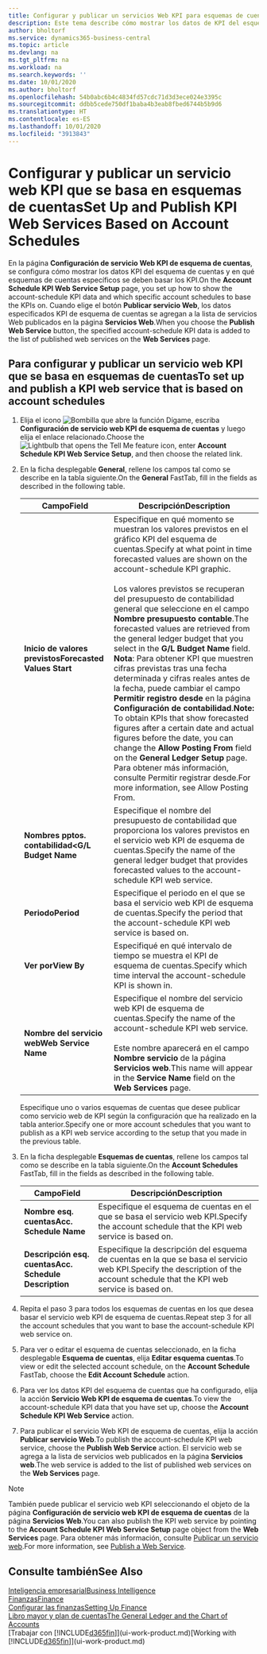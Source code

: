 ```yaml
---
title: Configurar y publicar un servicios Web KPI para esquemas de cuentas | Documentos de Microsoft
description: Este tema describe cómo mostrar los datos de KPI del esquema de cuentas según esquemas de cuentas específicos.
author: bholtorf
ms.service: dynamics365-business-central
ms.topic: article
ms.devlang: na
ms.tgt_pltfrm: na
ms.workload: na
ms.search.keywords: ''
ms.date: 10/01/2020
ms.author: bholtorf
ms.openlocfilehash: 54b0abc6b4c4834fd57cdc71d3d3ece024e3395c
ms.sourcegitcommit: ddbb5cede750df1baba4b3eab8fbed6744b5b9d6
ms.translationtype: HT
ms.contentlocale: es-ES
ms.lasthandoff: 10/01/2020
ms.locfileid: "3913843"
---
```

# <a name="set-up-and-publish-kpi-web-services-based-on-account-schedules"></a><span data-ttu-id="71b99-103">Configurar y publicar un servicio web KPI que se basa en esquemas de cuentas</span><span class="sxs-lookup"><span data-stu-id="71b99-103">Set Up and Publish KPI Web Services Based on Account Schedules</span></span>
<span data-ttu-id="71b99-104">En la página **Configuración de servicio Web KPI de esquema de cuentas**, se configura cómo mostrar los datos KPI del esquema de cuentas y en qué esquemas de cuentas específicos se deben basar los KPI.</span><span class="sxs-lookup"><span data-stu-id="71b99-104">On the **Account Schedule KPI Web Service Setup** page, you set up how to show the account-schedule KPI data and which specific account schedules to base the KPIs on.</span></span> <span data-ttu-id="71b99-105">Cuando elige el botón **Publicar servicio Web**, los datos especificados KPI de esquema de cuentas se agregan a la lista de servicios Web publicados en la página **Servicios Web**.</span><span class="sxs-lookup"><span data-stu-id="71b99-105">When you choose the **Publish Web Service** button, the specified account-schedule KPI data is added to the list of published web services on the **Web Services** page.</span></span>  

## <a name="to-set-up-and-publish-a-kpi-web-service-that-is-based-on-account-schedules"></a><span data-ttu-id="71b99-106">Para configurar y publicar un servicio web KPI que se basa en esquemas de cuentas</span><span class="sxs-lookup"><span data-stu-id="71b99-106">To set up and publish a KPI web service that is based on account schedules</span></span>  
1.  <span data-ttu-id="71b99-107">Elija el icono ![Bombilla que abre la función Dígame](media/ui-search/search_small.png "Dígame qué desea hacer"), escriba **Configuración de servicio web KPI de esquema de cuentas** y luego elija el enlace relacionado.</span><span class="sxs-lookup"><span data-stu-id="71b99-107">Choose the ![Lightbulb that opens the Tell Me feature](media/ui-search/search_small.png "Tell me what you want to do") icon, enter **Account Schedule KPI Web Service Setup**, and then choose the related link.</span></span>  
2.  <span data-ttu-id="71b99-108">En la ficha desplegable **General**, rellene los campos tal como se describe en la tabla siguiente.</span><span class="sxs-lookup"><span data-stu-id="71b99-108">On the **General** FastTab, fill in the fields as described in the following table.</span></span>  

    |<span data-ttu-id="71b99-109">Campo</span><span class="sxs-lookup"><span data-stu-id="71b99-109">Field</span></span>|<span data-ttu-id="71b99-110">Descripción</span><span class="sxs-lookup"><span data-stu-id="71b99-110">Description</span></span>|  
    |---------------------------------|---------------------------------------|  
    |<span data-ttu-id="71b99-111">**Inicio de valores previstos**</span><span class="sxs-lookup"><span data-stu-id="71b99-111">**Forecasted Values Start**</span></span>|<span data-ttu-id="71b99-112">Especifique en qué momento se muestran los valores previstos en el gráfico KPI del esquema de cuentas.</span><span class="sxs-lookup"><span data-stu-id="71b99-112">Specify at what point in time forecasted values are shown on the account-schedule KPI graphic.</span></span><br /><br /> <span data-ttu-id="71b99-113">Los valores previstos se recuperan del presupuesto de contabilidad general que seleccione en el campo **Nombre presupuesto contable**.</span><span class="sxs-lookup"><span data-stu-id="71b99-113">The forecasted values are retrieved from the general ledger budget that you select in the **G/L Budget Name** field.</span></span> <span data-ttu-id="71b99-114">**Nota**: Para obtener KPI que muestren cifras previstas tras una fecha determinada y cifras reales antes de la fecha, puede cambiar el campo **Permitir registro desde** en la página **Configuración de contabilidad**.</span><span class="sxs-lookup"><span data-stu-id="71b99-114">**Note:**  To obtain KPIs that show forecasted figures after a certain date and actual figures before the date, you can change the **Allow Posting From** field on the **General Ledger Setup** page.</span></span> <span data-ttu-id="71b99-115">Para obtener más información, consulte Permitir registrar desde.</span><span class="sxs-lookup"><span data-stu-id="71b99-115">For more information, see Allow Posting From.</span></span>|  
    |<span data-ttu-id="71b99-116">**Nombres pptos. contabilidad<**</span><span class="sxs-lookup"><span data-stu-id="71b99-116">**G/L Budget Name**</span></span>|<span data-ttu-id="71b99-117">Especifique el nombre del presupuesto de contabilidad que proporciona los valores previstos en el servicio web KPI de esquema de cuentas.</span><span class="sxs-lookup"><span data-stu-id="71b99-117">Specify the name of the general ledger budget that provides forecasted values to the account-schedule KPI web service.</span></span>|  
    |<span data-ttu-id="71b99-118">**Periodo**</span><span class="sxs-lookup"><span data-stu-id="71b99-118">**Period**</span></span>|<span data-ttu-id="71b99-119">Especifique el periodo en el que se basa el servicio web KPI de esquema de cuentas.</span><span class="sxs-lookup"><span data-stu-id="71b99-119">Specify the period that the account-schedule KPI web service is based on.</span></span>|  
    |<span data-ttu-id="71b99-120">**Ver por**</span><span class="sxs-lookup"><span data-stu-id="71b99-120">**View By**</span></span>|<span data-ttu-id="71b99-121">Especifiqué en qué intervalo de tiempo se muestra el KPI de esquema de cuentas.</span><span class="sxs-lookup"><span data-stu-id="71b99-121">Specify which time interval the account-schedule KPI is shown in.</span></span>|  
    |<span data-ttu-id="71b99-122">**Nombre del servicio web**</span><span class="sxs-lookup"><span data-stu-id="71b99-122">**Web Service Name**</span></span>|<span data-ttu-id="71b99-123">Especifique el nombre del servicio web KPI de esquema de cuentas.</span><span class="sxs-lookup"><span data-stu-id="71b99-123">Specify the name of the account-schedule KPI web service.</span></span><br /><br /> <span data-ttu-id="71b99-124">Este nombre aparecerá en el campo **Nombre servicio** de la página **Servicios web**.</span><span class="sxs-lookup"><span data-stu-id="71b99-124">This name will appear in the **Service Name** field on the **Web Services** page.</span></span>|  

    <span data-ttu-id="71b99-125">Especifique uno o varios esquemas de cuentas que desee publicar como servicio web de KPI según la configuración que ha realizado en la tabla anterior.</span><span class="sxs-lookup"><span data-stu-id="71b99-125">Specify one or more account schedules that you want to publish as a KPI web service according to the setup that you made in the previous table.</span></span>  

3.  <span data-ttu-id="71b99-126">En la ficha desplegable **Esquemas de cuentas**, rellene los campos tal como se describe en la tabla siguiente.</span><span class="sxs-lookup"><span data-stu-id="71b99-126">On the **Account Schedules** FastTab, fill in the fields as described in the following table.</span></span>  

    |<span data-ttu-id="71b99-127">Campo</span><span class="sxs-lookup"><span data-stu-id="71b99-127">Field</span></span>|<span data-ttu-id="71b99-128">Descripción</span><span class="sxs-lookup"><span data-stu-id="71b99-128">Description</span></span>|  
    |---------------------------------|---------------------------------------|  
    |<span data-ttu-id="71b99-129">**Nombre esq. cuentas**</span><span class="sxs-lookup"><span data-stu-id="71b99-129">**Acc. Schedule Name**</span></span>|<span data-ttu-id="71b99-130">Especifique el esquema de cuentas en el que se basa el servicio web KPI.</span><span class="sxs-lookup"><span data-stu-id="71b99-130">Specify the account schedule that the KPI web service is based on.</span></span>|  
    |<span data-ttu-id="71b99-131">**Descripción esq. cuentas**</span><span class="sxs-lookup"><span data-stu-id="71b99-131">**Acc. Schedule Description**</span></span>|<span data-ttu-id="71b99-132">Especifique la descripción del esquema de cuentas en la que se basa el servicio web KPI.</span><span class="sxs-lookup"><span data-stu-id="71b99-132">Specify the description of the account schedule that the KPI web service is based on.</span></span>|  

4.  <span data-ttu-id="71b99-133">Repita el paso 3 para todos los esquemas de cuentas en los que desea basar el servicio web KPI de esquema de cuentas.</span><span class="sxs-lookup"><span data-stu-id="71b99-133">Repeat step 3 for all the account schedules that you want to base the account-schedule KPI web service on.</span></span>  
5.  <span data-ttu-id="71b99-134">Para ver o editar el esquema de cuentas seleccionado, en la ficha desplegable **Esquema de cuentas**, elija **Editar esquema cuentas**.</span><span class="sxs-lookup"><span data-stu-id="71b99-134">To view or edit the selected account schedule, on the **Account Schedule** FastTab, choose the **Edit Account Schedule** action.</span></span>  
6.  <span data-ttu-id="71b99-135">Para ver los datos KPI del esquema de cuentas que ha configurado, elija la acción **Servicio Web KPI de esquema de cuentas**.</span><span class="sxs-lookup"><span data-stu-id="71b99-135">To view the account-schedule KPI data that you have set up, choose the **Account Schedule KPI Web Service** action.</span></span>  
7.  <span data-ttu-id="71b99-136">Para publicar el servicio Web KPI de esquema de cuentas, elija la acción **Publicar servicio Web**.</span><span class="sxs-lookup"><span data-stu-id="71b99-136">To publish the account-schedule KPI web service, choose the **Publish Web Service** action.</span></span> <span data-ttu-id="71b99-137">El servicio web se agrega a la lista de servicios web publicados en la página **Servicios web**.</span><span class="sxs-lookup"><span data-stu-id="71b99-137">The web service is added to the list of published web services on the **Web Services** page.</span></span>  

> [!NOTE]  
>  <span data-ttu-id="71b99-138">También puede publicar el servicio web KPI seleccionando el objeto de la página **Configuración de servicio web KPI de esquema de cuentas** de la página **Servicios Web**.</span><span class="sxs-lookup"><span data-stu-id="71b99-138">You can also publish the KPI web service by pointing to the **Account Schedule KPI Web Service Setup** page object from the **Web Services** page.</span></span> <span data-ttu-id="71b99-139">Para obtener más información, consulte [Publicar un servicio web](across-how-publish-web-service.md).</span><span class="sxs-lookup"><span data-stu-id="71b99-139">For more information, see [Publish a Web Service](across-how-publish-web-service.md).</span></span>  

## <a name="see-also"></a><span data-ttu-id="71b99-140">Consulte también</span><span class="sxs-lookup"><span data-stu-id="71b99-140">See Also</span></span>  
[<span data-ttu-id="71b99-141">Inteligencia empresarial</span><span class="sxs-lookup"><span data-stu-id="71b99-141">Business Intelligence</span></span>](bi.md)  
[<span data-ttu-id="71b99-142">Finanzas</span><span class="sxs-lookup"><span data-stu-id="71b99-142">Finance</span></span>](finance.md)  
[<span data-ttu-id="71b99-143">Configurar las finanzas</span><span class="sxs-lookup"><span data-stu-id="71b99-143">Setting Up Finance</span></span>](finance-setup-finance.md)  
[<span data-ttu-id="71b99-144">Libro mayor y plan de cuentas</span><span class="sxs-lookup"><span data-stu-id="71b99-144">The General Ledger and the Chart of Accounts</span></span>](finance-general-ledger.md)  
<span data-ttu-id="71b99-145">[Trabajar con [!INCLUDE[d365fin](includes/d365fin_md.md)]](ui-work-product.md)</span><span class="sxs-lookup"><span data-stu-id="71b99-145">[Working with [!INCLUDE[d365fin](includes/d365fin_md.md)]](ui-work-product.md)</span></span>
